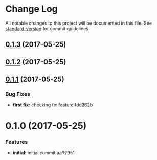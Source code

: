 # Change Log

All notable changes to this project will be documented in this file. See [standard-version](https://github.com/conventional-changelog/standard-version) for commit guidelines.

<a name="0.1.3"></a>
## [0.1.3](https://github.com/benka/changelog-versioning/compare/v0.1.2...v0.1.3) (2017-05-25)



<a name="0.1.2"></a>
## [0.1.2](https://github.com/benka/changelog-versioning/compare/v0.1.1...v0.1.2) (2017-05-25)



<a name="0.1.1"></a>
## [0.1.1](/compare/v0.1.0...v0.1.1) (2017-05-25)


### Bug Fixes

* **first fix:** checking fix feature fdd262b



<a name="0.1.0"></a>
# 0.1.0 (2017-05-25)


### Features

* **initial:** initial commit aa92951
